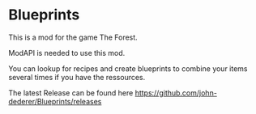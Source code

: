 # Blueprints

This is a mod for the game The Forest.

ModAPI is needed to use this mod.

You can lookup for recipes and create blueprints to combine your items several times if you have the ressources.

The latest Release can be found here https://github.com/john-dederer/Blueprints/releases

